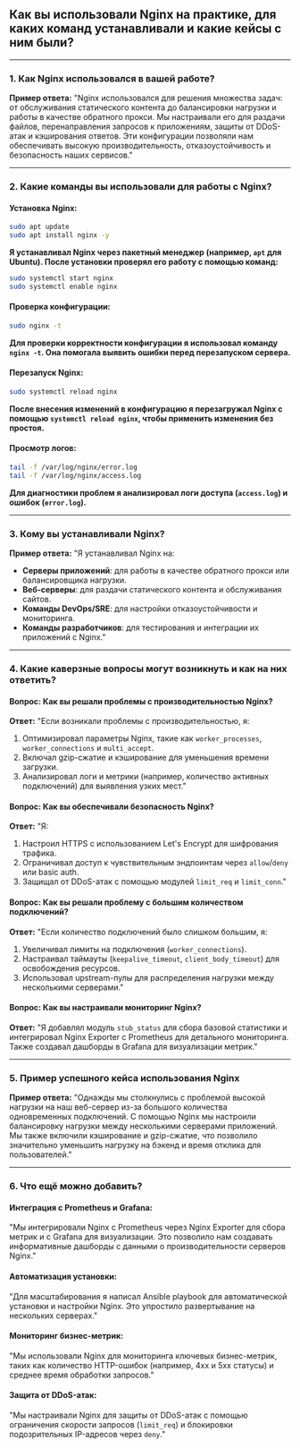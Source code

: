 ## Как вы использовали Nginx на практике, для каких команд устанавливали и какие кейсы с ним были?

---

### 1. **Как Nginx использовался в вашей работе?**

**Пример ответа:**
"Nginx использовался для решения множества задач: от обслуживания статического контента до балансировки нагрузки и работы в качестве обратного прокси. Мы настраивали его для раздачи файлов, перенаправления запросов к приложениям, защиты от DDoS-атак и кэширования ответов. Эти конфигурации позволяли нам обеспечивать высокую производительность, отказоустойчивость и безопасность наших сервисов."

---

### 2. **Какие команды вы использовали для работы с Nginx?**

#### Установка Nginx:
```bash
sudo apt update
sudo apt install nginx -y
```
**Я устанавливал Nginx через пакетный менеджер (например, `apt` для Ubuntu). После установки проверял его работу с помощью команд:**

```bash
sudo systemctl start nginx
sudo systemctl enable nginx
```

#### Проверка конфигурации:
```bash
sudo nginx -t
```
**Для проверки корректности конфигурации я использовал команду `nginx -t`. Она помогала выявить ошибки перед перезапуском сервера.**

#### Перезапуск Nginx:
```bash
sudo systemctl reload nginx
```
**После внесения изменений в конфигурацию я перезагружал Nginx с помощью `systemctl reload nginx`, чтобы применить изменения без простоя.**

#### Просмотр логов:
```bash
tail -f /var/log/nginx/error.log
tail -f /var/log/nginx/access.log
```
**Для диагностики проблем я анализировал логи доступа (`access.log`) и ошибок (`error.log`).**

---

### 3. **Кому вы устанавливали Nginx?**

**Пример ответа:**
"Я устанавливал Nginx на:

- **Серверы приложений**: для работы в качестве обратного прокси или балансировщика нагрузки.
- **Веб-серверы**: для раздачи статического контента и обслуживания сайтов.
- **Команды DevOps/SRE**: для настройки отказоустойчивости и мониторинга.
- **Команды разработчиков**: для тестирования и интеграции их приложений с Nginx."

---

### 4. **Какие каверзные вопросы могут возникнуть и как на них ответить?**

#### Вопрос: Как вы решали проблемы с производительностью Nginx?
**Ответ:**
"Если возникали проблемы с производительностью, я:

1. Оптимизировал параметры Nginx, такие как `worker_processes`, `worker_connections` и `multi_accept`.
2. Включал gzip-сжатие и кэширование для уменьшения времени загрузки.
3. Анализировал логи и метрики (например, количество активных подключений) для выявления узких мест."

#### Вопрос: Как вы обеспечивали безопасность Nginx?
**Ответ:**
"Я:

1. Настроил HTTPS с использованием Let's Encrypt для шифрования трафика.
2. Ограничивал доступ к чувствительным эндпоинтам через `allow`/`deny` или basic auth.
3. Защищал от DDoS-атак с помощью модулей `limit_req` и `limit_conn`."

#### Вопрос: Как вы решали проблему с большим количеством подключений?
**Ответ:**
"Если количество подключений было слишком большим, я:

1. Увеличивал лимиты на подключения (`worker_connections`).
2. Настраивал таймауты (`keepalive_timeout`, `client_body_timeout`) для освобождения ресурсов.
3. Использовал upstream-пулы для распределения нагрузки между несколькими серверами."

#### Вопрос: Как вы настраивали мониторинг Nginx?
**Ответ:**
"Я добавлял модуль `stub_status` для сбора базовой статистики и интегрировал Nginx Exporter с Prometheus для детального мониторинга. Также создавал дашборды в Grafana для визуализации метрик."

---

### 5. **Пример успешного кейса использования Nginx**

**Пример ответа:**
"Однажды мы столкнулись с проблемой высокой нагрузки на наш веб-сервер из-за большого количества одновременных подключений. С помощью Nginx мы настроили балансировку нагрузки между несколькими серверами приложений. Мы также включили кэширование и gzip-сжатие, что позволило значительно уменьшить нагрузку на бэкенд и время отклика для пользователей."

---

### 6. **Что ещё можно добавить?**

#### Интеграция с Prometheus и Grafana:
"Мы интегрировали Nginx с Prometheus через Nginx Exporter для сбора метрик и с Grafana для визуализации. Это позволило нам создавать информативные дашборды с данными о производительности серверов Nginx."

#### Автоматизация установки:
"Для масштабирования я написал Ansible playbook для автоматической установки и настройки Nginx. Это упростило развертывание на нескольких серверах."

#### Мониторинг бизнес-метрик:
"Мы использовали Nginx для мониторинга ключевых бизнес-метрик, таких как количество HTTP-ошибок (например, 4xx и 5xx статусы) и среднее время обработки запросов."

#### Защита от DDoS-атак:
"Мы настраивали Nginx для защиты от DDoS-атак с помощью ограничения скорости запросов (`limit_req`) и блокировки подозрительных IP-адресов через `deny`."
